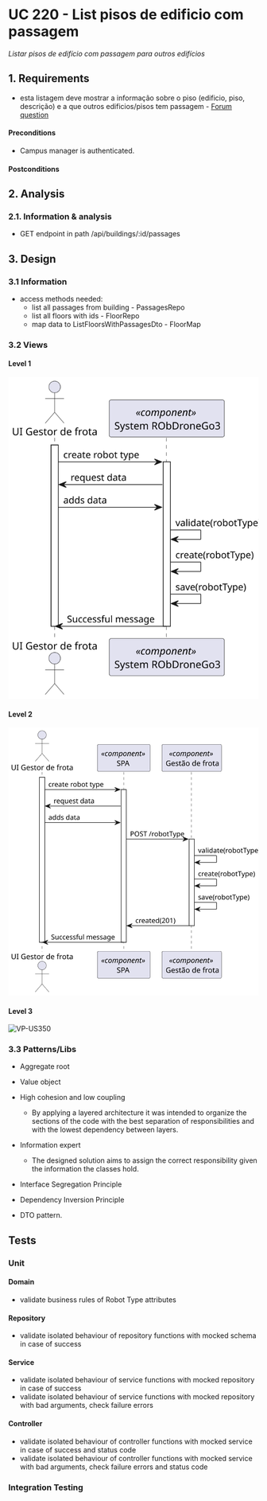 # UC 220 - List pisos de edificio com passagem
*Listar pisos de edifício com passagem para outros edifícios*

## 1. Requirements

- esta listagem deve mostrar a informação sobre o piso (edificio, piso, descrição) e a que outros edificios/pisos tem passagem - [Forum question](https://moodle.isep.ipp.pt/mod/forum/discuss.php?d=25451)

#### Preconditions
* Campus manager is authenticated.

#### Postconditions

## 2. Analysis

### 2.1. Information & analysis

- GET endpoint in path /api/buildings/:id/passages

## 3. Design

### 3.1 Information

- access methods needed:
    - list all passages from building - PassagesRepo
    - list all floors with ids - FloorRepo
    - map data to ListFloorsWithPassagesDto - FloorMap

### 3.2 Views

#### Level 1
![VP-US350](../../Views/Level%201/PV/UC350-ProcessViewL1.svg)
#### Level 2
![VP-US350](../../Views/Level%202/PV/UC350-ProcessViewL2.svg)
#### Level 3
![VP-US350](./UC350-ProcessView.svg)

### 3.3 Patterns/Libs

 - Aggregate root

 - Value object  

 - High cohesion and low coupling
   - By applying a layered architecture it was intended to organize the sections of the code with the best separation of responsibilities and with the lowest dependency between layers. 

- Information expert
  - The designed solution aims to assign the correct responsibility given the information the classes hold.

- Interface Segregation Principle

- Dependency Inversion Principle

- DTO pattern.

## Tests

### Unit

#### Domain
- validate business rules of Robot Type attributes

#### Repository
- validate isolated behaviour of repository functions with mocked schema in case of success

#### Service
- validate isolated behaviour of service functions with mocked repository in case of success
- validate isolated behaviour of service functions with mocked repository with bad arguments, check failure errors

#### Controller
- validate isolated behaviour of controller functions with mocked service in case of success and status code
- validate isolated behaviour of controller functions with mocked service with bad arguments, check failure errors and status code


### Integration Testing